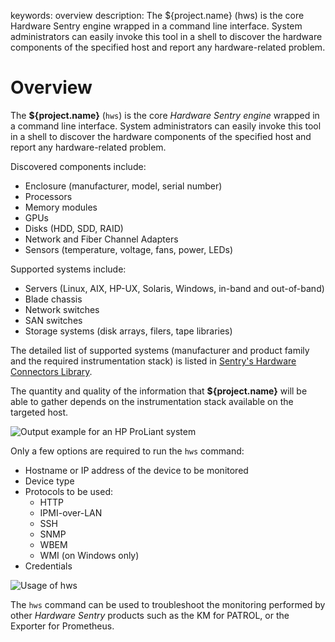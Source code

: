keywords: overview
description: The ${project.name} (hws) is the core Hardware Sentry engine wrapped in a command line interface. System administrators can easily invoke this tool in a shell to discover the hardware components of the specified host and report any hardware-related problem.

# Overview

The **${project.name}** (`hws`) is the core *Hardware Sentry engine* wrapped in a command line interface. System administrators can easily invoke this tool in a shell to discover the hardware components of the specified host and report any hardware-related problem.

Discovered components include:

* Enclosure (manufacturer, model, serial number)
* Processors
* Memory modules
* GPUs
* Disks (HDD, SDD, RAID)
* Network and Fiber Channel Adapters
* Sensors (temperature, voltage, fans, power, LEDs)

Supported systems include:

* Servers (Linux, AIX, HP-UX, Solaris, Windows, in-band and out-of-band)
* Blade chassis
* Network switches
* SAN switches
* Storage systems (disk arrays, filers, tape libraries)

The detailed list of supported systems (manufacturer and product family and the required instrumentation stack) is listed in [Sentry's Hardware Connectors Library](https://www.sentrysoftware.com/library/hc/platform-requirements.html).

The quantity and quality of the information that **${project.name}** will be able to gather depends on the instrumentation stack available on the targeted host.

![Output example for an HP ProLiant system](./images/hws-proliant.png)

Only a few options are required to run the `hws` command:

* Hostname or IP address of the device to be monitored
* Device type
* Protocols to be used:
    * HTTP
    * IPMI-over-LAN
    * SSH
    * SNMP
    * WBEM
    * WMI (on Windows only)
* Credentials

![Usage of hws](./images/hws-usage.png)

The `hws` command can be used to troubleshoot the monitoring performed by other *Hardware Sentry* products such as the KM for PATROL, or the Exporter for Prometheus.
